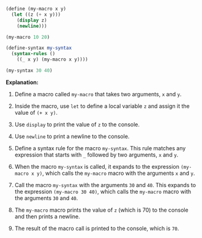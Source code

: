 ```scheme
(define (my-macro x y)
  (let ((z (+ x y)))
    (display z)
    (newline)))

(my-macro 10 20)

(define-syntax my-syntax
  (syntax-rules ()
    ((_ x y) (my-macro x y))))

(my-syntax 30 40)
```

**Explanation:**

1. Define a macro called `my-macro` that takes two arguments, `x` and `y`.

2. Inside the macro, use `let` to define a local variable `z` and assign it the value of `(+ x y)`.

3. Use `display` to print the value of `z` to the console.

4. Use `newline` to print a newline to the console.

5. Define a syntax rule for the macro `my-syntax`. This rule matches any expression that starts with `_` followed by two arguments, `x` and `y`.

6. When the macro `my-syntax` is called, it expands to the expression `(my-macro x y)`, which calls the `my-macro` macro with the arguments `x` and `y`.

7. Call the macro `my-syntax` with the arguments `30` and `40`. This expands to the expression `(my-macro 30 40)`, which calls the `my-macro` macro with the arguments `30` and `40`.

8. The `my-macro` macro prints the value of `z` (which is 70) to the console and then prints a newline.

9. The result of the macro call is printed to the console, which is `70`.